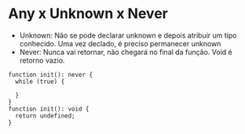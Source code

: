# Any x Unknown x Never
- Unknown: Não se pode declarar unknown e depois atribuir um tipo conhecido. Uma vez declado, é preciso permanecer unknown
- Never: Nunca vai retornar, não chegará no final da função. Void é retorno vazio.
```
function init(): never {
  while (true) {

  }
}
function init(): void {
  return undefined;
}
```